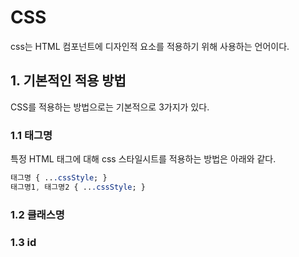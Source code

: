 # CSS 

css는 HTML 컴포넌트에 디자인적 요소를 적용하기 위해 사용하는 언어이다.

## 1. 기본적인 적용 방법

CSS를 적용하는 방법으로는 기본적으로 3가지가 있다.

### 1.1 태그명

특정 HTML 태그에 대해 css 스타일시트를 적용하는 방법은 아래와 같다.

```css
태그명 { ...cssStyle; }
태그명1, 태그명2 { ...cssStyle; }
```

### 1.2 클래스명


### 1.3 id

